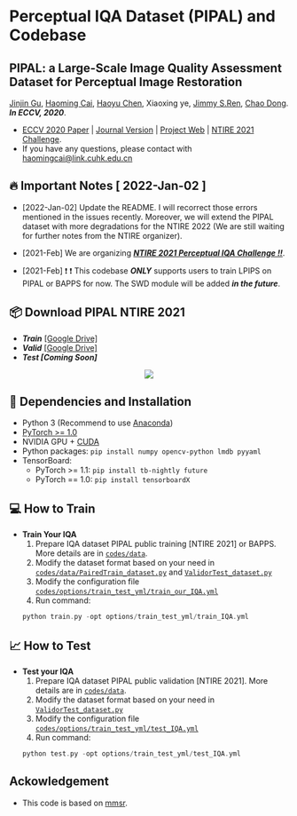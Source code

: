 # Perceptual IQA Dataset (PIPAL) and Codebase

## PIPAL: a Large-Scale Image Quality Assessment Dataset for Perceptual Image Restoration
<a href="https://www.jasongt.com" target="_blank">Jinjin Gu</a>, 
<a href="http://www.haomingcai.com" target="_blank">Haoming Cai</a>, 
<a href="chenhaoyu.com" target="_blank">Haoyu Chen</a>,
<a>Xiaoxing ye</a>, 
<a href="http://www.jimmyren.com" target="_blank">Jimmy S.Ren</a>, 
<a href="http://xpixel.group/2010/01/20/chaodong.html" target="_blank">Chao Dong</a>. ***In ECCV, 2020***.

- [ECCV 2020 Paper](https://arxiv.org/abs/2007.12142) | [Journal Version](https://arxiv.org/abs/2011.15002) | [Project Web](https://www.jasongt.com/projectpages/pipal.html) | [NTIRE 2021 Challenge](https://competitions.codalab.org/competitions/28050).
- If you have any questions, please contact with haomingcai@link.cuhk.edu.cn

## 🔥 Important Notes [ 2022-Jan-02 ] 
- [2022-Jan-02] Update the README. I will recorrect those errors mentioned in the issues recently. Moreover, we will extend the PIPAL dataset with more degradations for the NTIRE 2022 (We are still waiting for further notes from the NTIRE organizer).
- [2021-Feb] We are organizing [***NTIRE 2021 Perceptual IQA Challenge !!***](https://competitions.codalab.org/competitions/28050).

- [2021-Feb] ❗️ ❗️ This codebase  ***ONLY*** supports users to train LPIPS on PIPAL or BAPPS for now. The SWD module will be added ***in the future***.

<!-- ## 🧭  Navigation
- [ECCV 2020 Paper](https://arxiv.org/abs/2007.12142) | [Project Web](https://www.jasongt.com/projectpages/pipal.html) | [NTIRE 2021 Challenge](https://competitions.codalab.org/competitions/28050).
- If you have any questions, please contact with haomingcai@link.cuhk.edu.cn -->

## 📦   Download PIPAL NTIRE 2021
- ***Train*** [[Google Drive]](https://drive.google.com/drive/folders/1G4fLeDcq6uQQmYdkjYUHhzyel4Pz81p-) 
- ***Valid*** [[Google Drive]](https://drive.google.com/drive/folders/1w0wFYHj8iQ8FgA9-YaKZLq7HAtykckXn) 
- ***Test [Coming Soon]***


<p align="center">
<img src="figures/comparison.png" >
</p>

## 🔧 Dependencies and Installation
- Python 3 (Recommend to use [Anaconda](https://www.anaconda.com/download/#linux))
- [PyTorch >= 1.0](https://pytorch.org/)
- NVIDIA GPU + [CUDA](https://developer.nvidia.com/cuda-downloads)
- Python packages: `pip install numpy opencv-python lmdb pyyaml`
- TensorBoard:
  - PyTorch >= 1.1: `pip install tb-nightly future`
  - PyTorch == 1.0: `pip install tensorboardX`


## 💻 How to Train
- **Train Your IQA**
	1. Prepare IQA dataset PIPAL public training [NTIRE 2021] or BAPPS. More details are in [`codes/data`](codes/data/README.md).
    1. Modify the dataset format based on your need in [`codes/data/PairedTrain_dataset.py`](codes/data/PairedTrain_dataset.py) and [`ValidorTest_dataset.py`](codes/data/ValidorTest_dataset.py)
	1. Modify the configuration file [`codes/options/train_test_yml/train_our_IQA.yml`](codes/options/train_test_yml/train_IQA.yml)
	1. Run command:
	```c++
	python train.py -opt options/train_test_yml/train_IQA.yml
	```


## 📈 How to Test
- **Test your IQA**
	1. Prepare IQA dataset PIPAL public validation [NTIRE 2021]. More details are in [`codes/data`](codes/data/README.md).
	1. Modify the dataset format based on your need in [`ValidorTest_dataset.py`](codes/data/ValidorTest_dataset.py)
	1. Modify the configuration file [`codes/options/train_test_yml/test_IQA.yml`](codes/options/train_test_yml/test_IQA.yml)
	1. Run command:
	```c++
	python test.py -opt options/train_test_yml/test_IQA.yml
	```

## Ackowledgement
- This code is based on [mmsr](https://github.com/open-mmlab/mmsr).